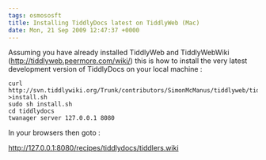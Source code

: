 ```yaml
---
tags: osmososft
title: Installing TiddlyDocs latest on TiddlyWeb (Mac)
date: Mon, 21 Sep 2009 12:47:37 +0000
---
```

Assuming you have already installed TiddlyWeb and TiddlyWebWiki (http://tiddlyweb.peermore.com/wiki/) this is how to install the very latest development version of TiddlyDocs on your local machine :  

 
```
curl http://svn.tiddlywiki.org/Trunk/contributors/SimonMcManus/tiddlyweb/tiddlydocs/install.sh >install.sh
sudo sh install.sh
cd tiddlydocs
twanager server 127.0.0.1 8080   

 ```
 In your browsers then goto :
   
http://127.0.0.1:8080/recipes/tiddlydocs/tiddlers.wiki
